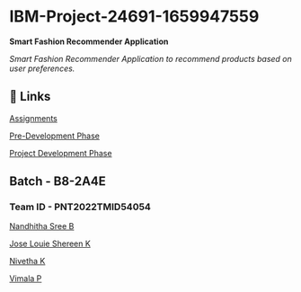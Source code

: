 # IBM-Project-24691-1659947559
<b>Smart Fashion Recommender Application </b>
  
<i>Smart Fashion Recommender Application to recommend products based on user preferences.</i>

## 🔗 Links

[Assignments](https://github.com/IBM-EPBL/IBM-Project-24691-1659947559/tree/main/Assignments)

[Pre-Development Phase](https://github.com/IBM-EPBL/IBM-Project-24691-1659947559/tree/main/Pre-Development%20Phase)

[Project Development Phase](https://github.com/IBM-EPBL/IBM-Project-24691-1659947559/tree/main/Project%20Development%20Phase)


## Batch - B8-2A4E

### Team ID - PNT2022TMID54054

[Nandhitha Sree B](https://github.com/Nandhitha-Sree-B)

[Jose Louie Shereen K](https://github.com/ShereenAlby)

[Nivetha K](https://github.com/Nivekumar01)

[Vimala P](https://github.com/Vimala18)
